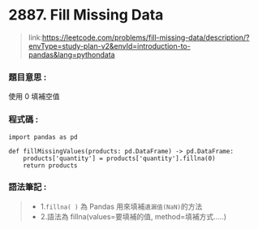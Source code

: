 # 2887. Fill Missing Data
> link:https://leetcode.com/problems/fill-missing-data/description/?envType=study-plan-v2&envId=introduction-to-pandas&lang=pythondata

### 題目意思 :
使用 0 填補空值
### 程式碼 :
```
import pandas as pd

def fillMissingValues(products: pd.DataFrame) -> pd.DataFrame:
    products['quantity'] = products['quantity'].fillna(0)
    return products
```

### 語法筆記 :
> * 1.```fillna( )``` 為 Pandas 用來填補```遺漏值(NaN)```的方法
> * 2.語法為 fillna(values=要填補的值, method=填補方式.....)
